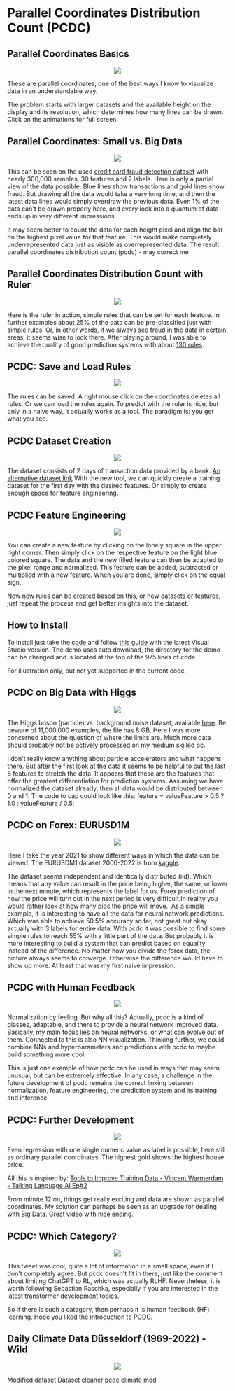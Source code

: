 # Parallel Coordinates Distribution Count (PCDC)

## Parallel Coordinates Basics

<p align="center">
    <img src="https://github.com/grensen/pcdc/blob/main/figures/parallele_koordinaten_ger_wikipedia.png" >
</p>

These are parallel coordinates, one of the best ways I know to visualize data in an understandable way.

The problem starts with larger datasets and the available height on the display and its resolution, which determines how many lines can be drawn. Click on the animations for full screen.

## Parallel Coordinates: Small vs. Big Data

<div style="text-align: center;">
  <img src="https://github.com/grensen/pcdc/blob/main/figures/parallel_coordinates_iris_fraud.gif" >
</div>

This can be seen on the used [credit card fraud detection dataset](https://datahub.io/machine-learning/creditcard) with nearly 300,000 samples, 30 features and 2 labels. 
Here is only a partial view of the data possible. Blue lines show transactions and gold lines show fraud. 
But drawing all the data would take a very long time, and then the latest data lines would simply overdraw the previous data. 
Even 1% of the data can't be drawn properly here, and every look into a quantum of data ends up in very different impressions. 

It may seem better to count the data for each height pixel and align the bar on the highest pixel value for that feature. 
This would make completely underrepresented data just as visible as overrepresented data. 
The result: parallel coordinates distribution count (pcdc) - may correct me

## Parallel Coordinates Distribution Count with Ruler

<div style="text-align: center;">
  <img src="https://github.com/grensen/pcdc/blob/main/figures/pcdc_fraud_init_ruler.gif" >
</div>

Here is the ruler in action, simple rules that can be set for each feature. 
In further examples about 25% of the data can be pre-classified just with simple rules. 
Or, in other words, if we always see fraud in the data in certain areas, it seems wise to look there. 
After playing around, I was able to achieve the quality of good prediction systems with about [130 rules](https://github.com/grensen/pcdc/blob/main/fullyTrainedRulesWithoutNorm.txt).

## PCDC: Save and Load Rules 

<div style="text-align: center;">
  <img src="https://github.com/grensen/pcdc/blob/main/figures/pcdc_fraud_save_clear_load_rules.gif" >
</div>

The rules can be saved. A right mouse click on the coordinates deletes all rules. Or we can load the rules again. 
To predict with the ruler is nice, but only in a naive way, it actually works as a tool. 
The paradigm is: you get what you see.

## PCDC Dataset Creation

<div style="text-align: center;">
  <img src="https://github.com/grensen/pcdc/blob/main/figures/pcdc_fraud_save_load_custom_data.gif" >
</div>

The dataset consists of 2 days of transaction data provided by a bank. [An alternative dataset link](https://www.openml.org/search?type=data&sort=runs&id=42175&status=active)
With the new tool, we can quickly create a training dataset for the first day with the desired features. 
Or simply to create enough space for feature engineering.

## PCDC Feature Engineering

<div style="text-align: center;">
  <img src="https://github.com/grensen/pcdc/blob/main/figures/pcdc_fraud_create_features.gif" >
</div>

You can create a new feature by clicking on the lonely square in the upper right corner.
Then simply click on the respective feature on the light blue colored square. 
The data and the new filled feature can then be adapted to the pixel range and normalized. 
This feature can be added, subtracted or multiplied with a new feature. When you are done, simply click on the equal sign.

Now new rules can be created based on this, or new datasets or features, just repeat the process and get better insights into the dataset.

## How to Install

To install just take the [code](https://github.com/grensen/pcdc/blob/main/pcdc_fraud_demo.cs) and follow [this guide](https://raw.githubusercontent.com/grensen/custom_connect/main/figures/install.gif) with the latest Visual Studio version.
The demo uses auto download, the directory for the demo can be changed and is located at the top of the 975 lines of code.

For illustration only, but not yet supported in the current code. 

## PCDC on Big Data with Higgs

<div style="text-align: center;">
  <img src="https://github.com/grensen/pcdc/blob/main/figures/pcdc_higgs_big_data.gif" >
</div>

The Higgs boson (particle) vs. background noise dataset, available [here](https://archive.ics.uci.edu/dataset/280/higgs).
Be beware of 11,000,000 examples, the file has 8 GB. Here I was more concerned about the question of where the limits are. 
Much more data should probably not be actively processed on my medium skilled pc.

I don't really know anything about particle accelerators and what happens there.
But after the first look at the data it seems to be helpful to cut the last 8 features to stretch the data. 
It appears that these are the features that offer the greatest differentiation for prediction systems. 
Assuming we have normalized the dataset already, then all data would be distributed between 0 and 1. 
The code to cap could look like this: feature = valueFeature > 0.5 ? 1.0 : valueFeature / 0.5;

## PCDC on Forex: EURUSD1M

<div style="text-align: center;">
  <img src="https://github.com/grensen/pcdc/blob/main/figures/pcdc_eurusdm1_2021_data.gif" >
</div>

Here I take the year 2021 to show different ways in which the data can be viewed.
The EURUSDM1 dataset 2000-2022 is from [kaggle](https://www.kaggle.com/code/geuttalawalid/eur-usd-2000-2022-1-min/output).

The dataset seems independent and identically distributed (iid). Which means that any value can result in the price being higher, the same, or lower in the next minute, which represents the label for us. Forex prediction of how the price will turn out in the next period is very difficult.In reality you would rather look at how many pips the price will move.  
As a simple example, it is interesting to have all the data for neural network predictions.
Which was able to achieve 50.5% accuracy so far, not great but okay actually with 3 labels for entire data. With pcdc it was possible to find some simple rules to reach 55% with a little part of the data.
But probably it is more interesting to build a system that can predict based on equality instead of the difference. No matter how you divide the forex data, the picture always seems to converge. Otherwise the difference would have to show up more. At least that was my first naive impression.

## PCDC with Human Feedback

<div style="text-align: center;">
  <img src="https://github.com/grensen/pcdc/blob/main/figures/credit_norm.png" >
</div>

Normalization by feeling. But why all this? Actually, pcdc is a kind of glasses, adaptable, and there to provide a neural network improved data. 
Basically, my main focus lies on neural networks, or what can evolve out of them. Connected to this is also NN visualization. 
Thinking further, we could combine NNs and hyperparameters and predictions with pcdc to maybe build something more cool.

This is just one example of how pcdc can be used in ways that may seem unusual, but can be extremely effective. 
In any case, a challenge in the future development of pcdc remains the correct linking between normalization, feature engineering, the prediction system and its training and inference.

## PCDC: Further Development

<div style="text-align: center;">
  <img src="https://github.com/grensen/pcdc/blob/main/figures/pc_housing.png" >
</div>

Even regression with one single numeric value as label is possible, here still as ordinary parallel coordinates. The highest gold shows the highest house price. 

All this is inspired by:
[Tools to Improve Training Data - Vincent Warmerdam - Talking Language AI Ep#2](https://www.youtube.com/watch?v=KRQJDLyc1uM)

From minute 12 on, things get really exciting and data are shown as parallel coordinates.
My solution can perhaps be seen as an upgrade for dealing with Big Data. Great video with nice ending.

## PCDC: Which Category? 

<p align="center">
  <img src="https://github.com/grensen/pcdc/blob/main/figures/ml_learning_ranking.png" >
</p>

This tweet was cool, quite a lot of information in a small space, even if I don't completely agree.
But pcdc doesn't fit in there, just like the comment about limiting ChatGPT to RL, which was actually RLHF. Nevertheless, it is worth following Sebastian Raschka, especially if you are interested in the latest transformer development topics.

So if there is such a category, then perhaps it is human feedback (HF) learning. Hope you liked the introduction to PCDC.

## Daily Climate Data Düsseldorf (1969-2022) - Wild

<p align="center">
  <img src="https://github.com/grensen/pcdc/blob/main/klima/project_climate_wild.png" >
</p>

[Modified dataset](https://github.com/grensen/pcdc/blob/main/klima/data/klima_duesseldorf_modified.txt)
[Dataset cleaner](https://github.com/grensen/pcdc/blob/main/klima/data_cleaner_console.cs)
[pcdc climate mod](https://github.com/grensen/pcdc/blob/main/klima/pcdc_klima_wild_wpf.cs)




